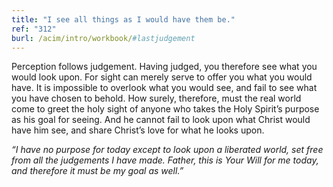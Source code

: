 ```yaml
---
title: "I see all things as I would have them be."
ref: "312"
burl: /acim/intro/workbook/#lastjudgement
---
```


Perception follows judgement. Having judged, you therefore see what you
would look upon. For sight can merely serve to offer you what you would
have. It is impossible to overlook what you would see, and fail to see
what you have chosen to behold. How surely, therefore, must the real
world come to greet the holy sight of anyone who takes the Holy Spirit’s
purpose as his goal for seeing. And he cannot fail to look upon what
Christ would have him see, and share Christ’s love for what he looks
upon.

*“I have no purpose for today except to look upon a liberated world, set
free from all the judgements I have made. Father, this is Your Will for
me today, and therefore it must be my goal as well.”*

